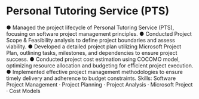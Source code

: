 # Personal Tutoring Service (PTS)

● Managed the project lifecycle of Personal Tutoring Service (PTS), focusing on software project management principles.
● Conducted Project Scope & Feasibility analysis to define project boundaries and assess viability.
● Developed a detailed project plan utilizing Microsoft Project Plan, outlining tasks, milestones, and dependencies to ensure project success.
● Conducted project cost estimation using COCOMO model, optimizing resource allocation and budgeting for efficient project execution.
● Implemented effective project management methodologies to ensure timely delivery and adherence to budget constraints.
Skills: Software Project Management · Project Planning · Project Analysis · Microsoft Project · Cost Models
